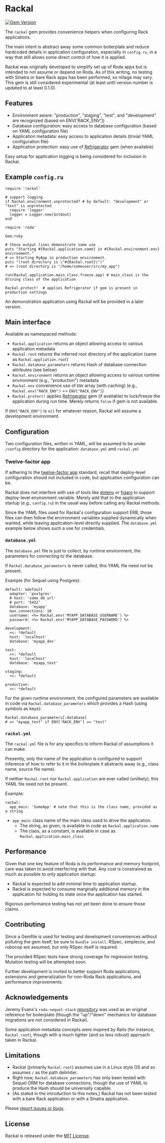# Rackal

[![Gem Version](https://badge.fury.io/rb/rackal.svg)](https://badge.fury.io/rb/rackal)

The `rackal` gem provides convenience helpers when configuring Rack applications.

The main intent is abstract away some common boilerplate and reduce hardcoded details in
application configuration, especially in `config.ru`, in a way that still allows some
direct control of how it is applied.

Rackal was originally developed to simplify set up of Roda apps but is intended to not
assume or depend on Roda. As of this writing, no testing with Sinatra or bare Rack apps has
been performed, so milage may vary. This gem is still considered experimental (at least
until version number is updated to at least 0.1.0).

## Features
* Environment aware: "production", "staging", "test", and "development" are recognized (based on ENV['RACK_ENV'])
* Database configuration: easy access to database configuration (based on YAML configuration file)
* Application metadata: easy access to application details (trivial YAML configuration file)
* Application protection: easy use of [Refrigerator](https://github.com/jeremyevans/ruby-refrigerator) gem (when available)

Easy setup for application logging is being considered for inclusion in Rackal.

## Example `config.ru`
```
require 'rackal'

# support logging
if Rackal.environment.unprotected? # by default: "development" or "test" is unprotected
  require 'logger'
  logger = Logger.new($stdout)
end

require 'roda'

Gem.ruby

# these output lines demonstrate some use
puts "Starting #{Rackal.application.name} in #{Rackal.environment.env} environment."
# => Starting MyApp in production environment.
puts "(root directory is \"#{Rackal.root}\")"
# => (root directory is "/home/someuser/src/my_app")

run(Rackal.application.main_class.freeze.app) # main_class is the driving class of the application

Rackal.protect!  # applies Refrigerator if gem is present in production settings
```

An demonstration application using Rackal will be provided in a later version.

## Main interface
Available as namespaced methods:

* `Rackal.application` returns an object allowing access to various application metadata
* `Rackal.root` returns the inferred root directory of the application (same as `Rackal.appliation.root`)
* `Rackal.database_parameters` returns Hash of database connection attributes (see below)
* `Rackal.environment` returns an object allowing access to various runtime environment (e.g., "production") metadata
* `Rackal.env` convenience use of `ENV` array (with caching) (e.g., `Rackal.env("RACK_ENV")` == `ENV["RACK_ENV"]`)
* `Rackal.protect!` applies [Refrigerator](https://github.com/jeremyevans/ruby-refrigerator) gem (if available) to lock/freeze the application during run time. Merely returns `false` if gem is not available.

If `ENV["RACK_ENV"]` is `nil` for whatever reason, Rackal will assume a development environment.

## Configuration
Two configuration files, written in YAML, will be assumed to be under `/config` directory for
the application: `database.yml` and `rackal.yml`

### Twelve-factor app
If adhering to the [twelve-factor app](https://12factor.net/config) standard, recall that
deploy-level configuration should not included in code, but application configuration can
be.

Rackal does not interfere with use of tools like [dotenv](https://github.com/bkeepers/dotenv)
or [figaro](https://github.com/laserlemon/figaro) to support deploy-level environment variable.
Merely add that to the application startup (e.g., `config.ru`) in the usual way before
calling any Rackal methods.

Since the YAML files used for Rackal's configuration support ERB, those files can then
follow the environment variables supplied dynamically when wanted, while leaving
application-level directly supplied.  The `database.yml` example below shows such a use
for credentials.

### `database.yml`

The `database.yml` file is just to collect, by runtime environment, the parameters for
connecting to the database.

If `Rackal.database_parameters` is never called, this YAML file need not be present.

Example (for Sequel using Postgres):
```
default: &default
  adapter: 'postgres'
  # host: 'some_db_url'
  # port: '5432'
  database: 'myapp'
  max_connections: 10
  username: <%= Rackal.env('MYAPP_DATABASE_USERNAME') %>
  password: <%= Rackal.env('MYAPP_DATABASE_PASSWORD') %>

development:
  <<: *default
  host: 'localhost'
  database: 'myapp_dev'

test:
  <<: *default
  host: 'localhost'
  database: 'myapp_test'

staging:
  <<: *default

production:
  <<: *default
```

For the given runtime environment, the configured parameters are available in code via
`Rackal.database_parameters` which provides a Hash (using symbols as keys):
```
Rackal.database_parameters[:database]
# => "myapp_test" if ENV['RACK_ENV'] == "test"
```

### `rackal.yml`

The `rackal.yml` file is for any specifics to inform Rackal of assumptions it can make.

Presently, only the name of the application is configured to support inference of how
to refer to it in the boilerplate it abstracts away (e.g., class name, source file name).

If neither `Rackal.root` nor `Rackal.application` are ever called (unlikely), this YAML file
need not be present.

Example:
```
rackal:
  app_main: 'SomeApp' # note that this is the class name, provided as a string
```

* `app_main`: class name of the main class used to drive the application.
  * The string, as given, is available in code as `Rackal.application.name`
  * The class, as a constant, is available in case as `Rackal.application.main_class`

## Performance
Given that one key feature of Roda is its performance and memory footprint, care was taken
to avoid interferring with that. Any cost is constrained as much as possible to only
application startup:
* Rackal is expected to add minimal time to application startup.
* Rackal is expected to consume marginally additional memory in the application for holding its
state once the application has started.

Rigorous performance testing has not yet been done to ensure those claims.

## Contributing
Since a Gemfile is used for testing and development conveniences without polluting the
gem itself, be sure to `bundle install`.  RSpec, simplecov, and rubocop are assumed, but
only RSpec itself is required.

The provided RSpec tests have strong coverage for regression testing. Mutation testing
will be attempted soon.

Further development is invited to better support Roda applications, extensions and
generalization for non-Roda Rack applications, and performance improvements.

## Acknowledgements
Jeremy Evans's `roda-sequel-stack` [repository](https://github.com/jeremyevans/roda-sequel-stack)
was used as an original reference for boilerplate (though the "up"/"down" mechanics for
database migrations are not considered in Rackal).

Some application metadata concepts were inspired by Rails (for instance, `Rackal.root`),
though with a much lighter (and so less robust) approach taken in Rackal.

## Limitations
* Rackal (primarily `Rackal.root`) assumes use in a Linux style OS and so assumes `/` as the
path delimiter.
* Right now, `Rackal.database_parameters` has only been tested with Sequel ORM for database
connections, though the use of YAML to produce the Hash should be universally capable.
* (As stated in the introduction to this notes,) Rackal has not been tested with a bare
Rack application or with a Sinatra application.

Please [report issues or bugs](https://github.com/rdnewman/rackal/issues).

## License
Rackal is released under the [MIT License](https://opensource.org/licenses/MIT).
